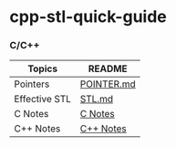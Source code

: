 # cpp-stl-quick-guide

### C/C++



| Topics | README |
| ------ | ------ |
| Pointers | [POINTER.md](https://github.com/iRajul/cpp-stl-quick-guide/blob/master/pointer.md) |
| Effective STL | [STL.md](https://github.com/iRajul/cpp-stl-quick-guide/blob/master/stl.md) |
| C Notes | [C Notes](https://github.com/iRajul/cpp-stl-quick-guide/blob/master/c_notes.md) |
| C++ Notes | [C++ Notes](https://github.com/iRajul/cpp-stl-quick-guide/blob/master/cpp_notes.md) |
